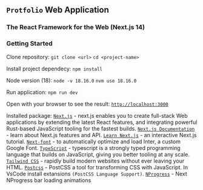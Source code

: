 ## `Protfolio` Web Application

### The React Framework for the Web (Next.js 14)

### Getting Started

Clone repository:
`git clone <url>`
`cd <project-name>`

Install project dependecy:
`npm install`

Node version (18):
`node -v 18.16.0`
`nvm use 18.16.0`

Run application:
`npm run dev`

Open with your browser to see the result:
[`http://localhost:3000`](http://localhost:3000)

Installed package:
[`Next.js`](https://nextjs.org) - next.js enables you to create full-stack Web applications by extending the latest React features, and integrating powerful Rust-based JavaScript tooling for the fastest builds.
[`Next.js Documentation`](https://nextjs.org/docs) - learn about Next.js features and API.
[`Learn Next.js`](https://nextjs.org/learn) - an interactive Next.js tutorial.
[`Next-font`](https://nextjs.org/docs/basic-features/font-optimization) - to automatically optimize and load Inter, a custom Google Font.
[`TypeScript`](https://www.typescriptlang.org) - typescript is a strongly typed programming language that builds on JavaScript, giving you better tooling at any scale.
[`Tailwind CSS`](https://tailwindcss.com) - rapidly build modern websites without ever leaving your HTML.
[`Postcss`](https://postcss.org) - PostCSS a tool for transforming CSS with JavaScript. In VsCode install extansions `(PostCSS Language Support)`.
[`NProgress`](https://www.npmjs.com/package/next-nprogress-bar) - Next NProgress bar loading animations
